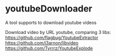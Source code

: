 # youtubeDownloader
A tool supports to download youtube videos

Download video by URL youtube, comparing 3 libs:
https://github.com/flagbug/YoutubeExtractor
https://github.com/i3arnon/libvideo
https://github.com/Tyrrrz/YoutubeExplode
